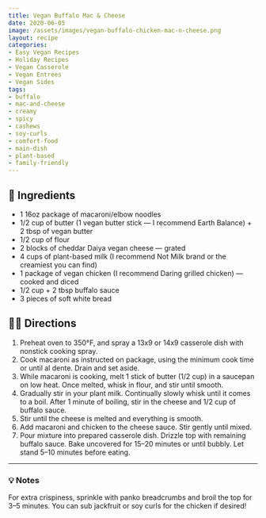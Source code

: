 ```yaml
---
title: Vegan Buffalo Mac & Cheese
date: 2020-06-05
image: /assets/images/vegan-buffalo-chicken-mac-n-cheese.png
layout: recipe
categories:
- Easy Vegan Recipes
- Holiday Recipes
- Vegan Casserole
- Vegan Entrees
- Vegan Sides
tags:
- buffalo
- mac-and-cheese
- creamy
- spicy
- cashews
- soy-curls
- comfort-food
- main-dish
- plant-based
- family-friendly
---
```


## 🧾 Ingredients

- 1 16oz package of macaroni/elbow noodles  
- 1/2 cup of butter (1 vegan butter stick — I recommend Earth Balance) + 2 tbsp of vegan butter  
- 1/2 cup of flour  
- 2 blocks of cheddar Daiya vegan cheese — grated  
- 4 cups of plant-based milk (I recommend Not Milk brand or the creamiest you can find)  
- 1 package of vegan chicken (I recommend Daring grilled chicken) — cooked and diced  
- 1/2 cup + 2 tbsp buffalo sauce  
- 3 pieces of soft white bread  

## 👩‍🍳 Directions

1. Preheat oven to 350°F, and spray a 13x9 or 14x9 casserole dish with nonstick cooking spray.  
2. Cook macaroni as instructed on package, using the minimum cook time or until al dente. Drain and set aside.  
3. While macaroni is cooking, melt 1 stick of butter (1/2 cup) in a saucepan on low heat. Once melted, whisk in flour, and stir until smooth.  
4. Gradually stir in your plant milk. Continually slowly whisk until it comes to a boil. After 1 minute of boiling, stir in the cheese and 1/2 cup of buffalo sauce.  
5. Stir until the cheese is melted and everything is smooth.  
6. Add macaroni and chicken to the cheese sauce. Stir gently until mixed.  
7. Pour mixture into prepared casserole dish. Drizzle top with remaining buffalo sauce. Bake uncovered for 15–20 minutes or until bubbly. Let stand 5–10 minutes before eating.  


---

### 💡 Notes

For extra crispiness, sprinkle with panko breadcrumbs and broil the top for 3–5 minutes. You can sub jackfruit or soy curls for the chicken if desired!
